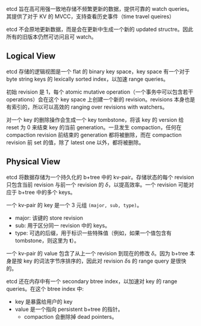 etcd 旨在高可用强一致地存储不频繁更新的数据，提供可靠的 watch queries。其提供了对于 KV 的 MVCC，支持查看历史事件（time travel queires）

etcd 不会原地更新数据，而是会在更新中生成一个新的 updated structre。因此所有的旧版本仍然可访问且可 watch。

## Logical View
etcd 存储的逻辑视图是一个 flat 的 binary key space，key space 有一个对于 byte string keys 的 lexically sorted index，以加速 range queries。

初始 revision 是 1，每个 atomic mutative operation（一个事务中可以包含若干 operations）会在这个 key space 上创建一个新的 revision。revisions 本身也是有索引的，所以可以高效的 ranging over revisions with watchers。

对一个 key 的删除操作会生成一个 key tombstone，将该 key 的 version 给 reset 为 0 来结束 key 的当前 generation。一旦发生 compaction，任何在 compaction revision 前结束的 generation 都将被删除，而在 compaction revision 前 set 的值，除了 latest one 以外，都将被删除。

## Physical View
etcd 将数据存储为一个持久化的 b+tree 中的 kv-pair。存储状态的每个 revision 只包含当前 revision 与前一个 revision 的 $\delta$，以提高效率。一个 revision 可能对应于 b+tree 中的多个 keys。

一个 kv-pair 的 key 是一个 3 元组 `(major, sub, type)`。
- major: 该键的 store revision
- sub: 用于区分同一 revision 中的 keys。
- type: 可选的后缀，用于标识一些特殊值（例如，如果一个值包含有 tombstone，则这里为 **t**）。

一个 kv-pair 的 value 包含了从上一个 revision 到现在的修改 $\delta$。因为 b+tree 本身是按 key 的词法字节序排序的，因此对 revision $\delta$s 的 range query 是很快的。

etcd 还在内存中有一个 secondary btree index，以加速对 key 的 range queries。在这个 btree index 中:
- key 是暴露给用户的 key
- value 是一个指向 persistent b+tree 的指针。
  - compaction 会删除掉 dead pointers。
